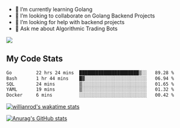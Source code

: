 
- 🌱 I’m currently learning Golang
- 👯 I’m looking to collaborate on Golang Backend Projects
- 🤔 I’m looking for help with backend projects
- 💬 Ask me about Algorithmic Trading Bots

![](https://github-profile-trophy.vercel.app/?username=kevinbarrero)

## My Code Stats

<!--START_SECTION:waka-->

```txt
Go         22 hrs 24 mins  ██████████████████████▒░░   89.28 %
Bash       1 hr 44 mins    █▓░░░░░░░░░░░░░░░░░░░░░░░   06.94 %
SQL        24 mins         ▒░░░░░░░░░░░░░░░░░░░░░░░░   01.65 %
YAML       19 mins         ▒░░░░░░░░░░░░░░░░░░░░░░░░   01.32 %
Docker     6 mins          ░░░░░░░░░░░░░░░░░░░░░░░░░   00.42 %
```

<!--END_SECTION:waka-->

[![willianrod's wakatime stats](https://github-readme-stats.vercel.app/api/wakatime?username=holdandup&layout=compact&theme=react&custom_title=Wakatime%20All%20Time%20Stats&langs_count=8)](https://github.com/anuraghazra/github-readme-stats)

[![Anurag's GitHub stats](https://github-readme-stats.vercel.app/api?username=Kevinbarrero)](https://github.com/anuraghazra/github-readme-stats)




